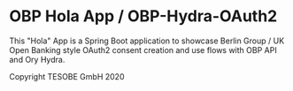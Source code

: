 # OBP Hola App / OBP-Hydra-OAuth2

This "Hola" App is a Spring Boot application to showcase Berlin Group / UK Open Banking style OAuth2 consent creation and use flows with OBP API and Ory Hydra.

Copyright TESOBE GmbH 2020
